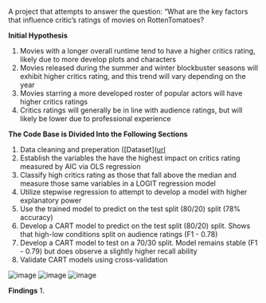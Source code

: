 A project that attempts to answer the question: “What are the key factors that influence critic’s ratings of movies on RottenTomatoes? 

**Initial Hypothesis** 

1. Movies with a longer overall runtime tend to have a higher critics rating, likely due to more develop plots and characters
2. Movies released during the summer and winter blockbuster seasons will exhibit higher critics rating, and this trend will vary depending on the year
3. Movies starring a more developed roster of popular actors will have higher critics ratings
4. Critics ratings will generally be in line with audience ratings, but will likely be lower due to professional experience

**The Code Base is Divided Into the Following Sections** 
1. Data cleaning and preperation ([Dataset]([url](https://www.kaggle.com/datasets/stefanoleone992/rotten-tomatoes-movies-and-critic-reviews-dataset?select=rotten_tomatoes_movies.csv)
2. Establish the variables the have the highest impact on critics rating measured by AIC via OLS regression
3. Classify high critics rating as those that fall above the median and measure those same variables in a LOGIT regression model
4. Utilize stepwise regression to attempt to develop a model with higher explanatory power
5. Use the trained model to predict on the test split (80/20) split (78% accuracy)
6. Develop a CART model to predict on the test split (80/20) split. Shows that high-low conditions split on audience ratings (F1 - 0.78)
7. Develop a CART model to test on a 70/30 split. Model remains stable (F1 - 0.79) but does observe a slightly higher recall ability
8. Validate CART models using cross-validation

![image](https://github.com/Clanda2/BUS462Final/assets/149719672/d7e2da4c-0400-4840-9e08-4bca58cbec1e)
![image](https://github.com/Clanda2/BUS462Final/assets/149719672/bd9b8cfa-1dce-4294-bdca-d672c0aabdc0)
![image](https://github.com/Clanda2/BUS462Final/assets/149719672/b62cac45-aaa0-4c61-87ec-11d25212c165)


**Findings**
1. 
